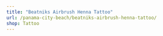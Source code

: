 ```yaml
---
title: "Beatniks Airbrush Henna Tattoo"
url: /panama-city-beach/beatniks-airbrush-henna-tattoo/
shop: Tattoo
---
```

